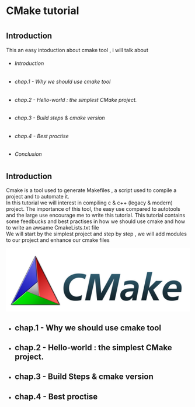 # <h1> CMake tutorial
# <h2> Introduction

This an easy intoduction about cmake tool , i will talk about 
* <h6> Introduction
* <h6>chap.1 - Why we should use cmake tool 
* <h6>chap.2 - Hello-world : the simplest CMake project. 
* <h6>chap.3 - Build steps & cmake version   
* <h6>chap.4 - Best proctise 
* <h6> Conclusion 

# <h2> Introduction
Cmake is a tool used to generate Makefiles , a script used to compile a project and to automate it.   
In this tutorial we will interest in compiling c & c++ (legacy & modern) project.
The importance of this tool, the easy use compared to autotools  and the large use encourage me to write this tutorial.
This tutorial contains some feedbucks and best practises in how we should use cmake and how to write an awsame CmakeLists.txt file  
We will start by the simplest project and step by step , we will add modules to our project and enhance our cmake files

![GitHub Logo](/images/CMake-Logo-and-Text.png)



* <h2>chap.1 - Why we should use cmake tool 
 
* <h2>chap.2 - Hello-world : the simplest CMake project. 
* <h2>chap.3 - Build Steps & cmake version   
* <h2>chap.4 - Best proctise 

